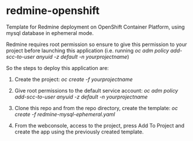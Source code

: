 # redmine-openshift
Template for Redmine deployment on OpenShift Container Platform, using mysql database in ephemeral mode.

Redmine requires root permission so ensure to give this permission to your project before launching this application (i.e. running *oc adm policy add-scc-to-user anyuid -z default -n yourprojectname*)

So the steps to deploy this application are:

1. Create the project: *oc create -f yourprojectname*

2. Give root permissions to the default service account: *oc adm policy add-scc-to-user anyuid -z default -n yourprojectname*

3. Clone this repo and from the repo directory, create the template: *oc create -f redmine-mysql-ephemeral.yaml*

4. From the webconsole, access to the project, press Add To Project and create the app using the previously created template.
